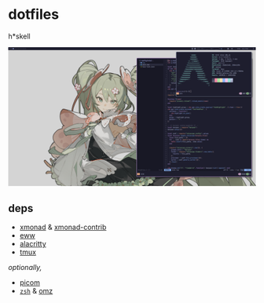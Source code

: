 # dotfiles

h*skell

![9WHATl](screenshot.png)

## deps

- [xmonad](https://github.com/xmonad/xmonad) & [xmonad-contrib](https://github.com/xmonad/xmonad-contrib)
- [eww](https://github.com/elkowar/eww)
- [alacritty](https://github.com/alacritty/alacritty)
- [tmux](https://github.com/tmux/tmux)

_optionally,_

- [picom](https://github.com/yshui/picom)
- [`zsh`](https://www.zsh.org/) & [omz](https://github.com/ohmyzsh/ohmyzsh)
